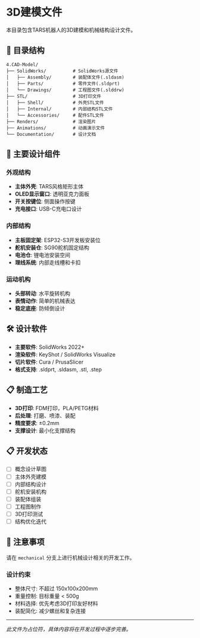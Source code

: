 # 3D建模文件

本目录包含TARS机器人的3D建模和机械结构设计文件。

## 📁 目录结构

```
4.CAD-Model/
├── SolidWorks/          # SolidWorks源文件
│   ├── Assembly/        # 装配体文件(.sldasm)
│   ├── Parts/           # 零件文件(.sldprt)
│   └── Drawings/        # 工程图文件(.slddrw)
├── STL/                 # 3D打印文件
│   ├── Shell/           # 外壳STL文件
│   ├── Internal/        # 内部结构STL文件
│   └── Accessories/     # 配件STL文件
├── Renders/             # 渲染图片
├── Animations/          # 动画演示文件
└── Documentation/       # 设计文档
```

## 🔧 主要设计组件

### 外观结构
- **主体外壳**: TARS风格矩形主体
- **OLED显示窗口**: 透明亚克力面板
- **开关按键位**: 侧面操作按键
- **充电接口**: USB-C充电口设计

### 内部结构
- **主板固定架**: ESP32-S3开发板安装位
- **舵机安装仓**: SG90舵机固定结构
- **电池仓**: 锂电池安装空间
- **理线系统**: 内部走线槽和卡扣

### 运动机构
- **头部转动**: 水平旋转机构
- **表情动作**: 简单的机械表达
- **稳定底座**: 防倾倒设计

## 🛠️ 设计软件

- **主要软件**: SolidWorks 2022+
- **渲染软件**: KeyShot / SolidWorks Visualize
- **切片软件**: Cura / PrusaSlicer
- **格式支持**: .sldprt, .sldasm, .stl, .step

## 📋 制造工艺

- **3D打印**: FDM打印，PLA/PETG材料
- **后处理**: 打磨、喷漆、装配
- **精度要求**: ±0.2mm
- **支撑设计**: 最小化支撑结构

## 📋 开发状态

- [ ] 概念设计草图
- [ ] 主体外壳建模
- [ ] 内部结构设计
- [ ] 舵机安装机构
- [ ] 装配体组装
- [ ] 工程图制作
- [ ] 3D打印测试
- [ ] 结构优化迭代

## 📝 注意事项

请在 `mechanical` 分支上进行机械设计相关的开发工作。

### 设计约束
- 整体尺寸: 不超过 150x100x200mm
- 重量控制: 目标重量 < 500g
- 材料选择: 优先考虑3D打印友好材料
- 装配简化: 减少螺丝和复杂连接

---
*此文件为占位符，具体内容将在开发过程中逐步完善。*